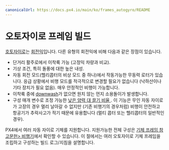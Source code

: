 ```yaml
---
canonicalUrl: https://docs.px4.io/main/ko/frames_autogyro/README
---
```


# 오토자이로 프레임 빌드

[호토자이로](https://en.wikipedia.org/wiki/Autogyro)는 [회전익](https://en.wikipedia.org/wiki/Rotorcraft)입니다. 다른 유형의 회전익에 비해 다음과 같은 장점이 있습니다.

* 단거리 활주로에서 이착륙 가능 (고정익 차량과 비교).
* 기상 조건, 특히 돌풍에 대한 높은 내성.
* 자동 회전 모드(헬리콥터의 비상 모드 중 하나)에서 작동가능한 무동력 로터가 있습니다. 응급 상황에서 비행 모드를 적극적으로 변경할 필요가 없습니다 (낙하산이나 기타 장치가 필요 없음). 매우 안정적인 비행이 가능합니다.
* 이착륙 중에 [downwash](https://en.wikipedia.org/wiki/Downwash)가 없으면 원치 않는 먼지 소용돌이가 발생합니다.
* 구성 매개 변수로 조정 가능한 [ 낮은 양력 대 끌기 비율 ](https://en.wikipedia.org/wiki/Lift-to-drag_ratio). 이 기능은 무인 자동 자이로가 고장의 경우 멀리 날아갈 수 없지만 (기존 비행기의 경우처럼) 비행이 안전하고 항공기가 추락사고가 적기 때문에 유용합니다 (멀티 콥터 또는 헬리콥터의 일반적인 경우).

PX4에서 여러 자동 자이로 기체를 지원합니다. 지원가능한 전체 구성은 [기체 프레임 참고문헌> 비행기](../airframes/airframe_reference.md#autogyro)에서 확인할 수 있습니다. 이 절에서는 여러 오토자이로 기체 프레임을 조립하고 구성하는 빌드 로그/지침을 설명합니다.

